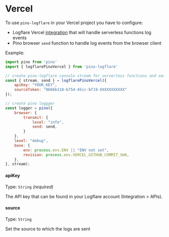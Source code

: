 # Vercel

To use `pino-logflare` in your Vercel project you have to configure:

* Logflare Vercel [integration](https://vercel.com/integrations/logflare) that will handle serverless functions log events
* Pino browser `send` function to handle log events from the browser client

Example:

```js
import pino from 'pino'
import { logflarePinoVercel } from 'pino-logflare'

// create pino-logflare console stream for serverless functions and send function for browser logs
const { stream, send } = logflarePinoVercel({
    apiKey: "YOUR_KEY",
    sourceToken: "0666b118-b754-45cc-bf19-XXXXXXXXXXX"
});

// create pino loggger
const logger = pino({
    browser: {
        transmit: {
            level: "info",
            send: send,
        }
    },
    level: "debug",
    base: {
        env: process.env.ENV || "ENV not set",
        revision: process.env.VERCEL_GITHUB_COMMIT_SHA,
    },
}, stream);
```

#### apiKey

Type: `String` _(required)_

The API key that can be found in your Logflare account (Integration > APIs).

#### source

Type: `String`

Set the source to which the logs are sent
